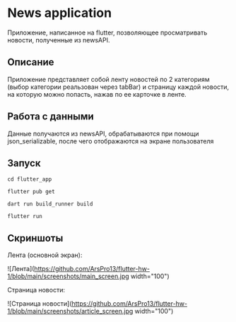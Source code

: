# News application

Приложение, написанное на flutter, позволяющее просматривать новости, полученные из newsAPI.

## Описание

Приложение представляет собой ленту новостей по 2 категориям (выбор категории реальзован через tabBar) и страницу каждой новости, на которую можно попасть, нажав по ее карточке в ленте.

## Работа с данными

Данные получаются из newsAPI, обрабатываются при помощи json_serializable, после чего отображаются на экране пользователя

## Запуск

```terminal
cd flutter_app
```

```terminal
flutter pub get
```

```terminal
dart run build_runner build 
```

```terminal
flutter run
```

## Скриншоты

Лента (основной экран):

![Лента](https://github.com/ArsPro13/flutter-hw-1/blob/main/screenshots/main_screen.jpg width="100")

Страница новости:

![Страница новости](https://github.com/ArsPro13/flutter-hw-1/blob/main/screenshots/article_screen.jpg width="100")
